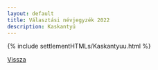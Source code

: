 ```yaml
---
layout: default
title: Választási névjegyzék 2022
description: Kaskantyú
---
```


{% include settlementHTMLs/Kaskantyuu.html %}

[Vissza](./)